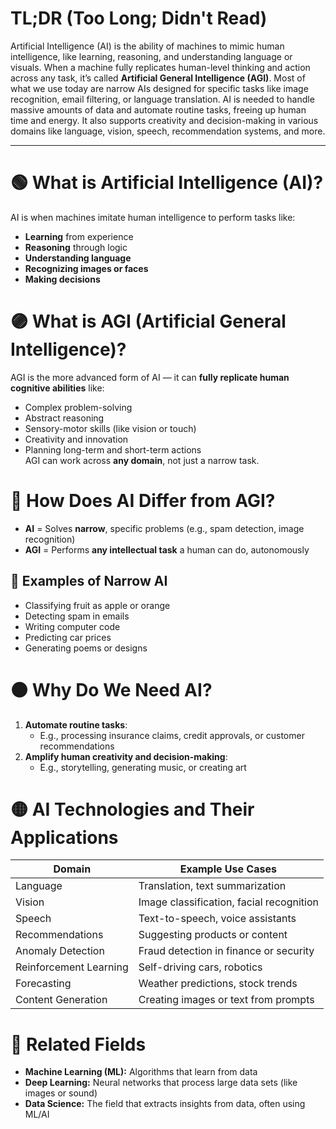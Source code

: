 # **TL;DR (Too Long; Didn't Read)**

Artificial Intelligence (AI) is the ability of machines to mimic human intelligence, like learning, reasoning, and understanding language or visuals. When a machine fully replicates human-level thinking and action across any task, it’s called **Artificial General Intelligence (AGI)**. Most of what we use today are narrow AIs designed for specific tasks like image recognition, email filtering, or language translation. AI is needed to handle massive amounts of data and automate routine tasks, freeing up human time and energy. It also supports creativity and decision-making in various domains like language, vision, speech, recommendation systems, and more.

---
# 🟢 **What is Artificial Intelligence (AI)?**

AI is when machines imitate human intelligence to perform tasks like:

- **Learning** from experience
- **Reasoning** through logic
- **Understanding language**
- **Recognizing images or faces**
- **Making decisions**

# 🟣 **What is AGI (Artificial General Intelligence)?**

AGI is the more advanced form of AI — it can **fully replicate human cognitive abilities** like:

- Complex problem-solving    
- Abstract reasoning
- Sensory-motor skills (like vision or touch)
- Creativity and innovation
- Planning long-term and short-term actions  
    AGI can work across **any domain**, not just a narrow task.

# 🔵 **How Does AI Differ from AGI?**

- **AI** = Solves **narrow**, specific problems (e.g., spam detection, image recognition)  
- **AGI** = Performs **any intellectual task** a human can do, autonomously

## 🔶 **Examples of Narrow AI**

- Classifying fruit as apple or orange    
- Detecting spam in emails
- Writing computer code
- Predicting car prices
- Generating poems or designs

# 🟠 **Why Do We Need AI?**

1. **Automate routine tasks**:
    - E.g., processing insurance claims, credit approvals, or customer recommendations
2. **Amplify human creativity and decision-making**:
    - E.g., storytelling, generating music, or creating art

# 🟡 **AI Technologies and Their Applications**

|Domain|Example Use Cases|
|---|---|
|Language|Translation, text summarization|
|Vision|Image classification, facial recognition|
|Speech|Text-to-speech, voice assistants|
|Recommendations|Suggesting products or content|
|Anomaly Detection|Fraud detection in finance or security|
|Reinforcement Learning|Self-driving cars, robotics|
|Forecasting|Weather predictions, stock trends|
|Content Generation|Creating images or text from prompts|

# 🔁 **Related Fields**

- **Machine Learning (ML):** Algorithms that learn from data
- **Deep Learning:** Neural networks that process large data sets (like images or sound)
- **Data Science:** The field that extracts insights from data, often using ML/AI